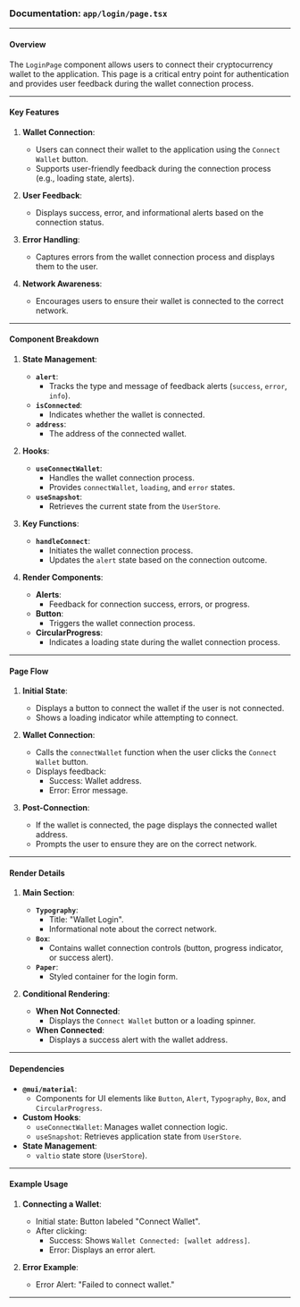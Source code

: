 ### Documentation: `app/login/page.tsx`

---

#### **Overview**
The `LoginPage` component allows users to connect their cryptocurrency wallet to the application. This page is a critical entry point for authentication and provides user feedback during the wallet connection process.

---

#### **Key Features**
1. **Wallet Connection**:
   - Users can connect their wallet to the application using the `Connect Wallet` button.
   - Supports user-friendly feedback during the connection process (e.g., loading state, alerts).

2. **User Feedback**:
   - Displays success, error, and informational alerts based on the connection status.

3. **Error Handling**:
   - Captures errors from the wallet connection process and displays them to the user.

4. **Network Awareness**:
   - Encourages users to ensure their wallet is connected to the correct network.

---

#### **Component Breakdown**

1. **State Management**:
   - **`alert`**:
     - Tracks the type and message of feedback alerts (`success`, `error`, `info`).
   - **`isConnected`**:
     - Indicates whether the wallet is connected.
   - **`address`**:
     - The address of the connected wallet.

2. **Hooks**:
   - **`useConnectWallet`**:
     - Handles the wallet connection process.
     - Provides `connectWallet`, `loading`, and `error` states.
   - **`useSnapshot`**:
     - Retrieves the current state from the `UserStore`.

3. **Key Functions**:
   - **`handleConnect`**:
     - Initiates the wallet connection process.
     - Updates the `alert` state based on the connection outcome.

4. **Render Components**:
   - **Alerts**:
     - Feedback for connection success, errors, or progress.
   - **Button**:
     - Triggers the wallet connection process.
   - **CircularProgress**:
     - Indicates a loading state during the wallet connection process.

---

#### **Page Flow**

1. **Initial State**:
   - Displays a button to connect the wallet if the user is not connected.
   - Shows a loading indicator while attempting to connect.

2. **Wallet Connection**:
   - Calls the `connectWallet` function when the user clicks the `Connect Wallet` button.
   - Displays feedback:
     - Success: Wallet address.
     - Error: Error message.

3. **Post-Connection**:
   - If the wallet is connected, the page displays the connected wallet address.
   - Prompts the user to ensure they are on the correct network.

---

#### **Render Details**

1. **Main Section**:
   - **`Typography`**:
     - Title: "Wallet Login".
     - Informational note about the correct network.
   - **`Box`**:
     - Contains wallet connection controls (button, progress indicator, or success alert).
   - **`Paper`**:
     - Styled container for the login form.

2. **Conditional Rendering**:
   - **When Not Connected**:
     - Displays the `Connect Wallet` button or a loading spinner.
   - **When Connected**:
     - Displays a success alert with the wallet address.

---

#### **Dependencies**
- **`@mui/material`**:
  - Components for UI elements like `Button`, `Alert`, `Typography`, `Box`, and `CircularProgress`.
- **Custom Hooks**:
  - `useConnectWallet`: Manages wallet connection logic.
  - `useSnapshot`: Retrieves application state from `UserStore`.
- **State Management**:
  - `valtio` state store (`UserStore`).

---

#### **Example Usage**

1. **Connecting a Wallet**:
   - Initial state: Button labeled "Connect Wallet".
   - After clicking:
     - Success: Shows `Wallet Connected: [wallet address]`.
     - Error: Displays an error alert.

2. **Error Example**:
   - Error Alert: "Failed to connect wallet."

---
